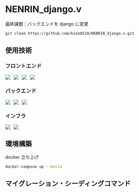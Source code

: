 # NENRIN_django.v

最終課題：バックエンドを django に変更

```bash
git clone https://github.com/kino0510/NENRIN_django.v.git
```

## 使用技術

### フロントエンド

<div style="display: flex; gap: 10px;">
  <img src="https://img.shields.io/badge/-Typescript-007ACC.svg?logo=typescript&style=for-the-badge">
  <img src="https://img.shields.io/badge/-React-61DAFB.svg?logo=react&style=for-the-badge">
  <img src="https://img.shields.io/badge/-Next.js-000000.svg?logo=next.js&style=for-the-badge">
  <img src="https://img.shields.io/badge/-TailwindCSS-000000.svg?logo=tailwindcss&style=for-the-badge">
</div>

### バックエンド

<div style="display: flex; gap: 10px;">
  <img src="https://img.shields.io/badge/-Python-F2C63C.svg?logo=python&style=for-the-badge">
  <img src="https://img.shields.io/badge/-Django-092E20.svg?logo=django&style=flat-square">
  <img src="https://img.shields.io/badge/-Postgresql-336791.svg?logo=postgresql&style=for-the-badge">
</div>

### インフラ

<div style="display: flex; gap: 10px;">
  <img src="https://img.shields.io/badge/-Docker-1488C6.svg?logo=docker&style=for-the-badge">
  <img src="https://img.shields.io/badge/-Github-181717.svg?logo=github&style=for-the-badge">
</div>

## 環境構築

docker 立ち上げ

```bash
docker-compose up --build
```

## マイグレーション・シーディングコマンド

```bash

```
